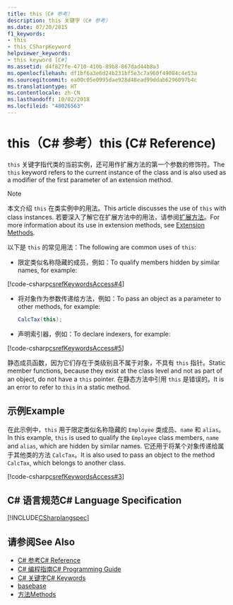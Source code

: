 ```yaml
---
title: this（C# 参考）
description: this 关键字（C# 参考）
ms.date: 07/20/2015
f1_keywords:
- this
- this_CSharpKeyword
helpviewer_keywords:
- this keyword [C#]
ms.assetid: d4f827fe-4710-410b-89b8-867dad44b8a3
ms.openlocfilehash: df1bf6a3e6d24b231bf5e3c7a960f49084c4e53a
ms.sourcegitcommit: ea00c05e0995dae928d48ead99ddab6296097b4c
ms.translationtype: HT
ms.contentlocale: zh-CN
ms.lasthandoff: 10/02/2018
ms.locfileid: "48026563"
---
```

# <a name="this-c-reference"></a><span data-ttu-id="d88e7-103">this（C# 参考）</span><span class="sxs-lookup"><span data-stu-id="d88e7-103">this (C# Reference)</span></span>
<span data-ttu-id="d88e7-104">`this` 关键字指代类的当前实例，还可用作扩展方法的第一个参数的修饰符。</span><span class="sxs-lookup"><span data-stu-id="d88e7-104">The `this` keyword refers to the current instance of the class and is also used as a modifier of the first parameter of an extension method.</span></span>  
  
> [!NOTE]
>  <span data-ttu-id="d88e7-105">本文介绍 `this` 在类实例中的用法。</span><span class="sxs-lookup"><span data-stu-id="d88e7-105">This article discusses the use of `this` with class instances.</span></span> <span data-ttu-id="d88e7-106">若要深入了解它在扩展方法中的用法，请参阅[扩展方法](../../../csharp/programming-guide/classes-and-structs/extension-methods.md)。</span><span class="sxs-lookup"><span data-stu-id="d88e7-106">For more information about its use in extension methods, see [Extension Methods](../../../csharp/programming-guide/classes-and-structs/extension-methods.md).</span></span>  
  
 <span data-ttu-id="d88e7-107">以下是 `this` 的常见用法：</span><span class="sxs-lookup"><span data-stu-id="d88e7-107">The following are common uses of `this`:</span></span>  
  
-   <span data-ttu-id="d88e7-108">限定类似名称隐藏的成员，例如：</span><span class="sxs-lookup"><span data-stu-id="d88e7-108">To qualify members hidden by similar names, for example:</span></span>  
  
 [!code-csharp[csrefKeywordsAccess#4](../../../csharp/language-reference/keywords/codesnippet/CSharp/this_1.cs)]  
  
-   <span data-ttu-id="d88e7-109">将对象作为参数传递给方法，例如：</span><span class="sxs-lookup"><span data-stu-id="d88e7-109">To pass an object as a parameter to other methods, for example:</span></span>  
  
    ```csharp  
    CalcTax(this);  
    ```  
  
-   <span data-ttu-id="d88e7-110">声明索引器，例如：</span><span class="sxs-lookup"><span data-stu-id="d88e7-110">To declare indexers, for example:</span></span>  
  
 [!code-csharp[csrefKeywordsAccess#5](../../../csharp/language-reference/keywords/codesnippet/CSharp/this_2.cs)]  
  
 <span data-ttu-id="d88e7-111">静态成员函数，因为它们存在于类级别且不属于对象，不具有 `this` 指针。</span><span class="sxs-lookup"><span data-stu-id="d88e7-111">Static member functions, because they exist at the class level and not as part of an object, do not have a `this` pointer.</span></span> <span data-ttu-id="d88e7-112">在静态方法中引用 `this` 是错误的。</span><span class="sxs-lookup"><span data-stu-id="d88e7-112">It is an error to refer to `this` in a static method.</span></span>  
  
## <a name="example"></a><span data-ttu-id="d88e7-113">示例</span><span class="sxs-lookup"><span data-stu-id="d88e7-113">Example</span></span>  
 <span data-ttu-id="d88e7-114">在此示例中，`this` 用于限定类似名称隐藏的 `Employee` 类成员、`name` 和 `alias`。</span><span class="sxs-lookup"><span data-stu-id="d88e7-114">In this example, `this` is used to qualify the `Employee` class members, `name` and `alias`, which are hidden by similar names.</span></span> <span data-ttu-id="d88e7-115">它还用于将某个对象传递给属于其他类的方法 `CalcTax`。</span><span class="sxs-lookup"><span data-stu-id="d88e7-115">It is also used to pass an object to the method `CalcTax`, which belongs to another class.</span></span>  
  
 [!code-csharp[csrefKeywordsAccess#3](../../../csharp/language-reference/keywords/codesnippet/CSharp/this_3.cs)]  
  
## <a name="c-language-specification"></a><span data-ttu-id="d88e7-116">C# 语言规范</span><span class="sxs-lookup"><span data-stu-id="d88e7-116">C# Language Specification</span></span>  
 [!INCLUDE[CSharplangspec](~/includes/csharplangspec-md.md)]  
  
## <a name="see-also"></a><span data-ttu-id="d88e7-117">请参阅</span><span class="sxs-lookup"><span data-stu-id="d88e7-117">See Also</span></span>

- [<span data-ttu-id="d88e7-118">C# 参考</span><span class="sxs-lookup"><span data-stu-id="d88e7-118">C# Reference</span></span>](../../../csharp/language-reference/index.md)  
- [<span data-ttu-id="d88e7-119">C# 编程指南</span><span class="sxs-lookup"><span data-stu-id="d88e7-119">C# Programming Guide</span></span>](../../../csharp/programming-guide/index.md)  
- [<span data-ttu-id="d88e7-120">C# 关键字</span><span class="sxs-lookup"><span data-stu-id="d88e7-120">C# Keywords</span></span>](../../../csharp/language-reference/keywords/index.md)  
- [<span data-ttu-id="d88e7-121">base</span><span class="sxs-lookup"><span data-stu-id="d88e7-121">base</span></span>](../../../csharp/language-reference/keywords/base.md)  
- [<span data-ttu-id="d88e7-122">方法</span><span class="sxs-lookup"><span data-stu-id="d88e7-122">Methods</span></span>](../../../csharp/programming-guide/classes-and-structs/methods.md)
